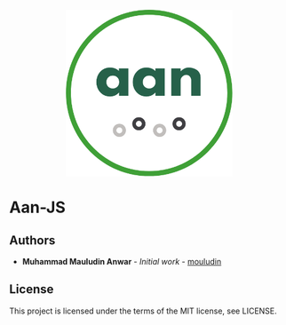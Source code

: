 <p align="center"> 
 <img align="center" src="img/logo.png">
</p>

# Aan-JS

## Authors

* **Muhammad Mauludin Anwar** - *Initial work* - [mouludin](https://github.com/mouludin)

## License

This project is licensed under the terms of the MIT license, see LICENSE.

